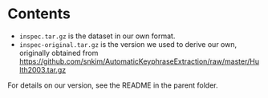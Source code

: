 # Contents

+ `inspec.tar.gz` is the dataset in our own format. 
+ `inspec-original.tar.gz` is the version we used to derive our own, originally obtained from https://github.com/snkim/AutomaticKeyphraseExtraction/raw/master/Hulth2003.tar.gz 

For details on our version, see the README in the parent folder.
